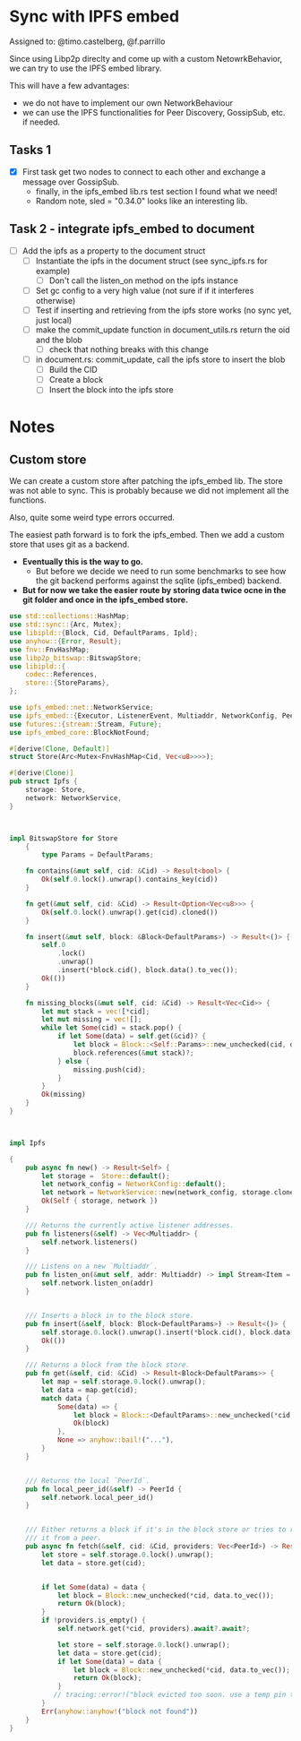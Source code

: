 # Sync with IPFS embed

Assigned to: @timo.castelberg, @f.parrillo 

Since using Libp2p direclty and come up with a custom NetowrkBehavior, we can try to use the IPFS embed library. 

This will have a few advantages:

- we do not have to implement our own NetworkBehaviour
- we can use the IPFS functionalities for Peer Discovery, GossipSub, etc. if needed. 


## Tasks 1
- [x] First task get two nodes to connect to each other and exchange a message over GossipSub.
    - finally, in the ipfs_embed lib.rs test section I found what we need!
    - Random note, sled = "0.34.0" looks like an interesting lib.
## Task 2 - integrate ipfs_embed to document 
- [ ] Add the ipfs as a property to the document struct 
  - [ ] Instantiate the ipfs in the document struct (see sync_ipfs.rs for example)
    - [ ] Don't call the listen_on method on the ipfs instance
  - [ ] Set gc config to a very high value (not sure if if it interferes otherwise)
  - [ ] Test if inserting and retrieving from the ipfs store works (no sync yet, just local)
  - [ ] make the commit_update function in document_utils.rs return the oid and the blob 
    - [ ] check that nothing breaks with this change 
  - [ ] in document.rs: commit_update, call the ipfs store to insert the blob 
    - [ ] Build the CID 
    - [ ] Create a block
    - [ ] Insert the block into the ipfs store
    
# Notes
## Custom store 

We can create a custom store after patching the ipfs_embed lib. 
The store was not able to sync. This is probably because we did not implement all the functions. 

Also, quite some weird type errors occurred. 

The easiest path forward is to fork the ipfs_embed. Then we add a custom store that uses git as a backend.

- **Eventually this is the way to go.**
  - But before we decide we need to run some benchmarks to see how the git backend performs against the sqlite (ipfs_embed) backend.
- **But for now we take the easier route by storing data twice ocne in the git folder and once in the ipfs_embed store.**

```rust 
use std::collections::HashMap;
use std::sync::{Arc, Mutex};
use libipld::{Block, Cid, DefaultParams, Ipld};
use anyhow::{Error, Result};
use fnv::FnvHashMap;
use libp2p_bitswap::BitswapStore;
use libipld::{
    codec::References,
    store::{StoreParams},
};

use ipfs_embed::net::NetworkService;
use ipfs_embed::{Executor, ListenerEvent, Multiaddr, NetworkConfig, PeerId, TempPin};
use futures::{stream::Stream, Future};
use ipfs_embed_core::BlockNotFound;

#[derive(Clone, Default)]
struct Store(Arc<Mutex<FnvHashMap<Cid, Vec<u8>>>>);

#[derive(Clone)]
pub struct Ipfs {
    storage: Store,
    network: NetworkService,
}



impl BitswapStore for Store
    {
        type Params = DefaultParams;

    fn contains(&mut self, cid: &Cid) -> Result<bool> {
        Ok(self.0.lock().unwrap().contains_key(cid))
    }

    fn get(&mut self, cid: &Cid) -> Result<Option<Vec<u8>>> {
        Ok(self.0.lock().unwrap().get(cid).cloned())
    }

    fn insert(&mut self, block: &Block<DefaultParams>) -> Result<()> {
        self.0
            .lock()
            .unwrap()
            .insert(*block.cid(), block.data().to_vec());
        Ok(())
    }

    fn missing_blocks(&mut self, cid: &Cid) -> Result<Vec<Cid>> {
        let mut stack = vec![*cid];
        let mut missing = vec![];
        while let Some(cid) = stack.pop() {
            if let Some(data) = self.get(&cid)? {
                let block = Block::<Self::Params>::new_unchecked(cid, data);
                block.references(&mut stack)?;
            } else {
                missing.push(cid);
            }
        }
        Ok(missing)
    }
}



impl Ipfs

{
    pub async fn new() -> Result<Self> {
        let storage =  Store::default();
        let network_config = NetworkConfig::default();
        let network = NetworkService::new(network_config, storage.clone(), Executor::new()).await?;
        Ok(Self { storage, network })
    }

    /// Returns the currently active listener addresses.
    pub fn listeners(&self) -> Vec<Multiaddr> {
        self.network.listeners()
    }

    /// Listens on a new `Multiaddr`.
    pub fn listen_on(&mut self, addr: Multiaddr) -> impl Stream<Item = ListenerEvent> {
        self.network.listen_on(addr)
    }


    /// Inserts a block in to the block store.
    pub fn insert(&self, block: Block<DefaultParams>) -> Result<()> {
        self.storage.0.lock().unwrap().insert(*block.cid(), block.data().to_vec());
        Ok(())
    }

    /// Returns a block from the block store.
    pub fn get(&self, cid: &Cid) -> Result<Block<DefaultParams>> {
        let map = self.storage.0.lock().unwrap();
        let data = map.get(cid);
        match data {
            Some(data) => {
                let block = Block::<DefaultParams>::new_unchecked(*cid, data.to_vec());
                Ok(block)
            },
            None => anyhow::bail!("..."),
        }
    }


    /// Returns the local `PeerId`.
    pub fn local_peer_id(&self) -> PeerId {
        self.network.local_peer_id()
    }


    /// Either returns a block if it's in the block store or tries to retrieve
    /// it from a peer.
    pub async fn fetch(&self, cid: &Cid, providers: Vec<PeerId>) -> Result<Block<DefaultParams>> {
        let store = self.storage.0.lock().unwrap();
        let data = store.get(cid);


        if let Some(data) = data {
            let block = Block::new_unchecked(*cid, data.to_vec());
            return Ok(block);
        }
        if !providers.is_empty() {
            self.network.get(*cid, providers).await?.await?;

            let store = self.storage.0.lock().unwrap();
            let data = store.get(cid);
            if let Some(data) = data {
                let block = Block::new_unchecked(*cid, data.to_vec());
                return Ok(block);
            }
           // tracing::error!("block evicted too soon. use a temp pin to keep the block around.");
        }
        Err(anyhow::anyhow!("block not found"))
    }
}



```
